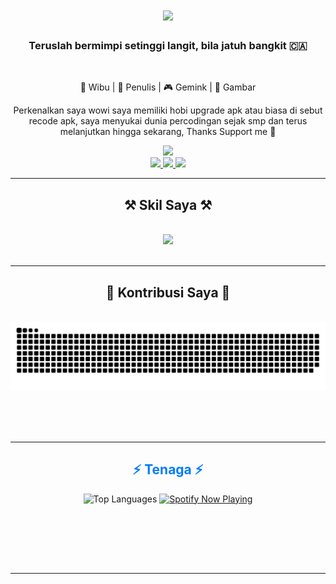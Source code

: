 <h1 align="center">
    <img src="https://readme-typing-svg.herokuapp.com/?font=Righteous&size=35&center=true&vCenter=true&width=600&height=70&duration=3000&color=FF0000&lines=Hi+There!+👋;+I'm+Takamiwa+Zevres+Win!;+Welcome+to+My+Profile!;+Let's+Code+Something+Awesome!;" />

<h3 align="center"> Teruslah bermimpi setinggi langit, bila jatuh bangkit  🇨🇦</h3>

<br/>

<div align="center">
 
 🚀 Wibu | 📜 Penulis | 🎮 Gemink | 🎨 Gambar 

Perkenalkan saya wowi saya memiliki hobi upgrade apk atau biasa di sebut recode apk, saya menyukai dunia percodingan sejak smp dan terus melanjutkan hingga sekarang, Thanks Support me 🗿 

  <img src="https://files.catbox.moe/grhrxj.jpg" />

 </div>

<div align="center"> 
  <a href="mailto:animesensei198@gmail.com">
    <img src="https://img.shields.io/badge/Gmail-333333?style=for-the-badge&logo=gmail&logoColor=red" />
  </a>
 <a href="https://www.tiktok.com/@wowieeameeza" target="_blank">
    <img src="https://img.shields.io/badge/TikTok-000000?style=for-the-badge&logo=tiktok&logoColor=white" target="_blank" />
</a>
<a href="https://github.com/Takamiwaa" target="_blank">
   <img src="https://img.shields.io/badge/GitHub-181717?style=for-the-badge&logo=github&logoColor=white" target="_blank" />
</a>
</div>

 <hr/>
 
<h2 align="center">⚒️ Skil Saya ⚒️</h2>
<br/>
<div align="center">
    <img src="https://skillicons.dev/icons?i=html,css,vscode,github,python,javascript,nodejs,git" /><br>
</div>

<br/>
<hr/>

<div align="center">
  <h2>🐍 Kontribusi Saya 🐍</h2>
  <br>
  <img alt="snake eating my contributions" src="https://raw.githubusercontent.com/salesp07/salesp07/output/github-contribution-grid-snake.svg" />
  
  <br/><br/><br/>
</div>

<hr/>

<h2 align="center" style="color: #007bff;">⚡ Tenaga ⚡</h2>

<div align="center">
<img src="https://github-readme-stats.vercel.app/api/top-langs/?username=Takamiwaa&layout=compact&theme=blue-green&border_radius=10" alt="Top Languages"/>
  <a href="https://data-card-for-spotify.herokuapp.com/card?user_id=313nilcmenul6wwrpytg3ttwdjxu">
    <img src="https://data-card-for-spotify.herokuapp.com/api/card?user_id=313nilcmenul6wwrpytg3ttwdjxu" alt="Spotify Now Playing" width="400"/>
  </a>

  <br/><br/>

<br/><br/>

<hr/>

<br/>
<br/>
